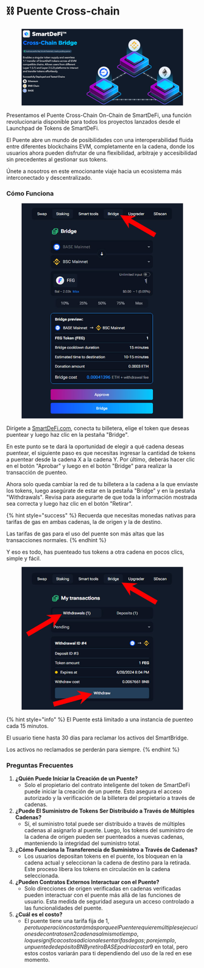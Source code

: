 # ⛓️ Puente Cross-chain

<figure><img src="../.gitbook/assets/Screenshot_14 (1).png" alt=""><figcaption></figcaption></figure>

Presentamos el Puente Cross-Chain On-Chain de SmartDeFi, una función revolucionaria disponible para todos los proyectos lanzados desde el Launchpad de Tokens de SmartDeFi.&#x20;

El Puente abre un mundo de posibilidades con una interoperabilidad fluida entre diferentes blockchains EVM, completamente en la cadena, donde los usuarios ahora pueden disfrutar de una flexibilidad, arbitraje y accesibilidad sin precedentes al gestionar sus tokens.&#x20;

Únete a nosotros en este emocionante viaje hacia un ecosistema más interconectado y descentralizado.

### Cómo Funciona

<figure><img src="../.gitbook/assets/bridge 1 FEG base to bnb.jpg" alt=""><figcaption></figcaption></figure>

Dirígete a [SmartDeFi.com](https://smartdefi.com), conecta tu billetera, elige el token que deseas puentear y luego haz clic en la pestaña "Bridge".&#x20;

En este punto se te dará la oportunidad de elegir a qué cadena deseas puentear, el siguiente paso es que necesitas ingresar la cantidad de tokens a puentear desde la cadena X a la cadena Y. Por último, deberás hacer clic en el botón "Aprobar" y luego en el botón "Bridge" para realizar la transacción de puenteo.

Ahora solo queda cambiar la red de tu billetera a la cadena a la que enviaste los tokens, luego asegúrate de estar en la pestaña "Bridge" y en la pestaña "Withdrawals". Revisa para asegurarte de que toda la información mostrada sea correcta y luego haz clic en el botón "Retirar".&#x20;

{% hint style="success" %}
Recuerda que necesitas monedas nativas para tarifas de gas en ambas cadenas, la de origen y la de destino.

Las tarifas de gas para el uso del puente son más altas que las transacciones normales.
{% endhint %}

Y eso es todo, has puenteado tus tokens a otra cadena en pocos clics, simple y fácil.

<figure><img src="../.gitbook/assets/withdraw bridge 1FEG.jpg" alt=""><figcaption></figcaption></figure>

{% hint style="info" %}
El Puente está limitado a una instancia de puenteo cada 15 minutos.&#x20;

El usuario tiene hasta 30 días para reclamar los activos del SmartBridge.&#x20;

Los activos no reclamados se perderán para siempre.
{% endhint %}

### Preguntas Frecuentes

1. **¿Quién Puede Iniciar la Creación de un Puente?**
   * Solo el propietario del contrato inteligente del token de SmartDeFi puede iniciar la creación de un puente. Esto asegura el acceso autorizado y la verificación de la billetera del propietario a través de cadenas.
2. **¿Puede El Suministro de Tokens Ser Distribuido a Través de Múltiples Cadenas?**
   * Sí, el suministro total puede ser distribuido a través de múltiples cadenas al asignarlo al puente. Luego, los tokens del suministro de la cadena de origen pueden ser puenteados a nuevas cadenas, manteniendo la integridad del suministro total.
3. **¿Cómo Funciona la Transferencia de Suministro a Través de Cadenas?**
   * Los usuarios depositan tokens en el puente, los bloquean en la cadena actual y seleccionan la cadena de destino para la retirada. Este proceso libera los tokens en circulación en la cadena seleccionada.
4. **¿Pueden Contratos Externos Interactuar con el Puente?**
   * Solo direcciones de origen verificadas en cadenas verificadas pueden interactuar con el puente más allá de las funciones de usuario. Esta medida de seguridad asegura un acceso controlado a las funcionalidades del puente.
5. **¿Cuál es el costo?**
   * El puente tiene una tarifa fija de 1$, pero tu operación costará más porque el Puente requiere múltiples ejecuciones de contratos en 2 cadenas al mismo tiempo, lo que significa costos adicionales en tarifas de gas; por ejemplo, un puente de depósito BNB y retiro BASE podría costar 9$ en total, pero estos costos variarán para ti dependiendo del uso de la red en ese momento.